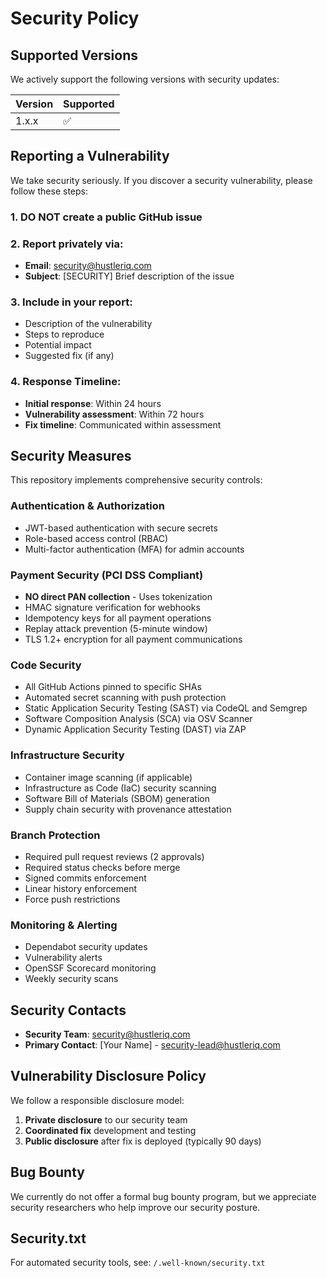 # Security Policy

## Supported Versions

We actively support the following versions with security updates:

| Version | Supported          |
| ------- | ------------------ |
| 1.x.x   | :white_check_mark: |

## Reporting a Vulnerability

We take security seriously. If you discover a security vulnerability, please follow these steps:

### 1. **DO NOT** create a public GitHub issue

### 2. Report privately via:
- **Email**: security@hustleriq.com
- **Subject**: [SECURITY] Brief description of the issue

### 3. Include in your report:
- Description of the vulnerability
- Steps to reproduce
- Potential impact
- Suggested fix (if any)

### 4. Response Timeline:
- **Initial response**: Within 24 hours
- **Vulnerability assessment**: Within 72 hours
- **Fix timeline**: Communicated within assessment

## Security Measures

This repository implements comprehensive security controls:

### Authentication & Authorization
- JWT-based authentication with secure secrets
- Role-based access control (RBAC)
- Multi-factor authentication (MFA) for admin accounts

### Payment Security (PCI DSS Compliant)
- **NO direct PAN collection** - Uses tokenization
- HMAC signature verification for webhooks
- Idempotency keys for all payment operations
- Replay attack prevention (5-minute window)
- TLS 1.2+ encryption for all payment communications

### Code Security
- All GitHub Actions pinned to specific SHAs
- Automated secret scanning with push protection
- Static Application Security Testing (SAST) via CodeQL and Semgrep
- Software Composition Analysis (SCA) via OSV Scanner
- Dynamic Application Security Testing (DAST) via ZAP

### Infrastructure Security
- Container image scanning (if applicable)
- Infrastructure as Code (IaC) security scanning
- Software Bill of Materials (SBOM) generation
- Supply chain security with provenance attestation

### Branch Protection
- Required pull request reviews (2 approvals)
- Required status checks before merge
- Signed commits enforcement
- Linear history enforcement
- Force push restrictions

### Monitoring & Alerting
- Dependabot security updates
- Vulnerability alerts
- OpenSSF Scorecard monitoring
- Weekly security scans

## Security Contacts

- **Security Team**: security@hustleriq.com
- **Primary Contact**: [Your Name] - security-lead@hustleriq.com

## Vulnerability Disclosure Policy

We follow a responsible disclosure model:

1. **Private disclosure** to our security team
2. **Coordinated fix** development and testing
3. **Public disclosure** after fix is deployed (typically 90 days)

## Bug Bounty

We currently do not offer a formal bug bounty program, but we appreciate security researchers who help improve our security posture.

## Security.txt

For automated security tools, see: `/.well-known/security.txt`

